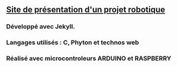 ## [Site de présentation d'un projet robotique](https://ricou12.github.io/Robotique/)
### Développé avec Jekyll. 
### Langages utilisés : C, Phyton et technos web
### Réalisé avec microcontroleurs ARDUINO et RASPBERRY



